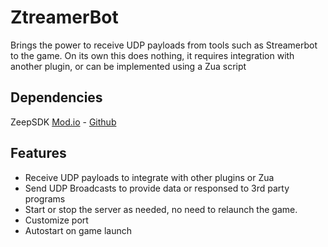 # ZtreamerBot
Brings the power to receive UDP payloads from tools such as Streamerbot to the game. On its own this does nothing, it requires integration with another plugin, or can be implemented using a Zua script

## Dependencies
ZeepSDK [Mod.io](https://mod.io/g/zeepkist/m/zeepsdk) - [Github](https://github.com/donderjoekel/ZeepSDK/)

## Features
- Receive UDP payloads to integrate with other plugins or Zua
- Send UDP Broadcasts to provide data or responsed to 3rd party programs
- Start or stop the server as needed, no need to relaunch the game.
- Customize port
- Autostart on game launch
